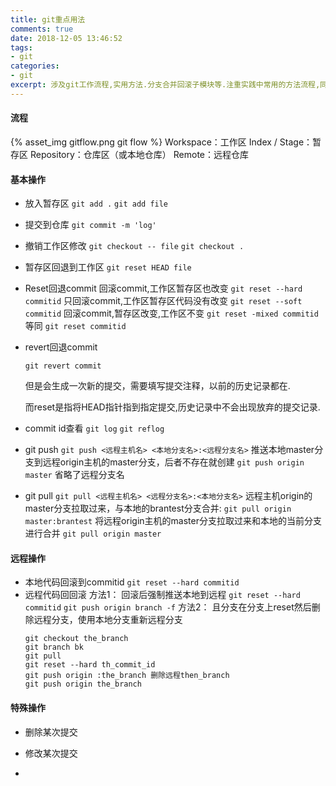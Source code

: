 ```yaml
---
title: git重点用法
comments: true
date: 2018-12-05 13:46:52
tags:
- git
categories:
- git
excerpt: 涉及git工作流程,实用方法.分支合并回滚子模块等.注重实践中常用的方法流程,同时对原理稍作注解.git的实践说明书.
---
```

#### 流程
{% asset_img gitflow.png git flow %}
Workspace：工作区
Index / Stage：暂存区
Repository：仓库区（或本地仓库）
Remote：远程仓库
#### 基本操作
- 放入暂存区
  `git add .`
  `git add file`

- 提交到仓库
  `git commit -m 'log'`

- 撤销工作区修改
  `git checkout -- file`
  `git checkout .`

- 暂存区回退到工作区
  `git reset HEAD file`

- Reset回退commit
  回滚commit,工作区暂存区也改变
  `git reset --hard  commitid`
  只回滚commit,工作区暂存区代码没有改变
  `git reset --soft commitid`
  回滚commit,暂存区改变,工作区不变
  `git reset -mixed commitid` 等同 `git reset commitid`

- revert回退commit

  `git revert commit`

  但是会生成一次新的提交，需要填写提交注释，以前的历史记录都在.

  而reset是指将HEAD指针指到指定提交,历史记录中不会出现放弃的提交记录.

- commit id查看
  `git log`
  `git reflog`

- git push
  `git push <远程主机名> <本地分支名>:<远程分支名>`
  推送本地master分支到远程origin主机的master分支，后者不存在就创建
  `git push origin master` 省略了远程分支名

- git pull
  `git pull <远程主机名> <远程分支名>:<本地分支名>`
  远程主机origin的master分支拉取过来，与本地的brantest分支合并:
  `git pull origin master:brantest`
  将远程origin主机的master分支拉取过来和本地的当前分支进行合并
  `git pull origin master`
#### 远程操作
- 本地代码回滚到commitid
`git reset --hard commitid`
- 远程代码回回滚
  方法1：
  回滚后强制推送本地到远程
  `git reset --hard commitid`
  `git push origin branch -f`
  方法2：
  且分支在分支上reset然后删除远程分支，使用本地分支重新远程分支
  ```
  git checkout the_branch
  git branch bk
  git pull
  git reset --hard th_commit_id
  git push origin :the_branch 删除远程then_branch
  git push origin the_branch
  ```

#### 特殊操作

- 删除某次提交

- 修改某次提交

- 